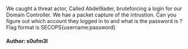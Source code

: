 We caught a threat actor, Called Abdel9ader, bruteforcing a login for our Domain Controller. We hae a packet capture of the intrustion. Can you figure out which account they logged in to and what is the password is ?
Flag format is SECOPS{username:password}

#### Author: s0ufm3l
